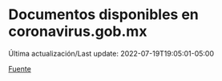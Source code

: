 # Documentos disponibles en coronavirus.gob.mx

Última actualización/Last update: 2022-07-19T19:05:01-05:00

 [Fuente](https://coronavirus.gob.mx/)
